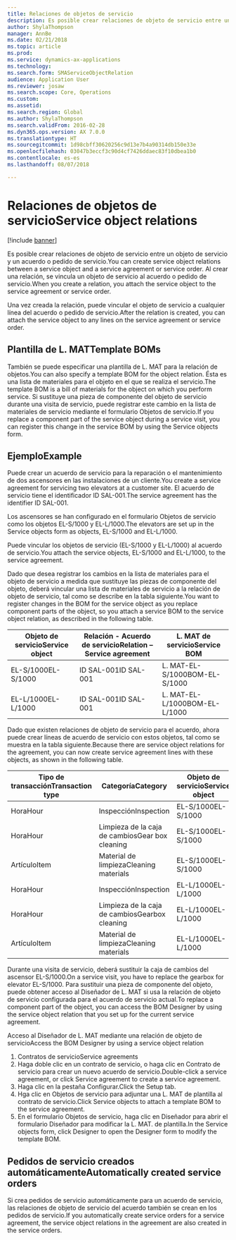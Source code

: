 ```yaml
---
title: Relaciones de objetos de servicio
description: Es posible crear relaciones de objeto de servicio entre un objeto de servicio y un acuerdo o pedido de servicio.
author: ShylaThompson
manager: AnnBe
ms.date: 02/21/2018
ms.topic: article
ms.prod: 
ms.service: dynamics-ax-applications
ms.technology: 
ms.search.form: SMAServiceObjectRelation
audience: Application User
ms.reviewer: josaw
ms.search.scope: Core, Operations
ms.custom: 
ms.assetid: 
ms.search.region: Global
ms.author: ShylaThompson
ms.search.validFrom: 2016-02-28
ms.dyn365.ops.version: AX 7.0.0
ms.translationtype: HT
ms.sourcegitcommit: 1d98cbff30620256c9d13e7b4a90314db150e33e
ms.openlocfilehash: 03047b3eccf3c90d4cf7426ddaec83f10dbea1b0
ms.contentlocale: es-es
ms.lasthandoff: 08/07/2018

---
```


# <a name="service-object-relations"></a><span data-ttu-id="e7d98-103">Relaciones de objetos de servicio</span><span class="sxs-lookup"><span data-stu-id="e7d98-103">Service object relations</span></span> 

[!include [banner](../includes/banner.md)]

<span data-ttu-id="e7d98-104">Es posible crear relaciones de objeto de servicio entre un objeto de servicio y un acuerdo o pedido de servicio.</span><span class="sxs-lookup"><span data-stu-id="e7d98-104">You can create service object relations between a service object and a service agreement or service order.</span></span> <span data-ttu-id="e7d98-105">Al crear una relación, se vincula un objeto de servicio al acuerdo o pedido de servicio.</span><span class="sxs-lookup"><span data-stu-id="e7d98-105">When you create a relation, you attach the service object to the service agreement or service order.</span></span>

<span data-ttu-id="e7d98-106">Una vez creada la relación, puede vincular el objeto de servicio a cualquier línea del acuerdo o pedido de servicio.</span><span class="sxs-lookup"><span data-stu-id="e7d98-106">After the relation is created, you can attach the service object to any lines on the service agreement or service order.</span></span>

## <a name="template-boms"></a><span data-ttu-id="e7d98-107">Plantilla de L. MAT</span><span class="sxs-lookup"><span data-stu-id="e7d98-107">Template BOMs</span></span>

<span data-ttu-id="e7d98-108">También se puede especificar una plantilla de L. MAT para la relación de objetos.</span><span class="sxs-lookup"><span data-stu-id="e7d98-108">You can also specify a template BOM for the object relation.</span></span> <span data-ttu-id="e7d98-109">Ésta es una lista de materiales para el objeto en el que se realiza el servicio.</span><span class="sxs-lookup"><span data-stu-id="e7d98-109">The template BOM is a bill of materials for the object on which you perform service.</span></span> <span data-ttu-id="e7d98-110">Si sustituye una pieza de componente del objeto de servicio durante una visita de servicio, puede registrar este cambio en la lista de materiales de servicio mediante el formulario Objetos de servicio.</span><span class="sxs-lookup"><span data-stu-id="e7d98-110">If you replace a component part of the service object during a service visit, you can register this change in the service BOM by using the Service objects form.</span></span>

## <a name="example"></a><span data-ttu-id="e7d98-111">Ejemplo</span><span class="sxs-lookup"><span data-stu-id="e7d98-111">Example</span></span>

<span data-ttu-id="e7d98-112">Puede crear un acuerdo de servicio para la reparación o el mantenimiento de dos ascensores en las instalaciones de un cliente.</span><span class="sxs-lookup"><span data-stu-id="e7d98-112">You create a service agreement for servicing two elevators at a customer site.</span></span>
<span data-ttu-id="e7d98-113">El acuerdo de servicio tiene el identificador ID SAL-001.</span><span class="sxs-lookup"><span data-stu-id="e7d98-113">The service agreement has the identifier ID SAL-001.</span></span>

<span data-ttu-id="e7d98-114">Los ascensores se han configurado en el formulario Objetos de servicio como los objetos EL-S/1000 y EL-L/1000.</span><span class="sxs-lookup"><span data-stu-id="e7d98-114">The elevators are set up in the Service objects form as objects, EL-S/1000 and EL-L/1000.</span></span>

<span data-ttu-id="e7d98-115">Puede vincular los objetos de servicio (EL-S/1000 y EL-L/1000) al acuerdo de servicio.</span><span class="sxs-lookup"><span data-stu-id="e7d98-115">You attach the service objects, EL-S/1000 and EL-L/1000, to the service agreement.</span></span>

<span data-ttu-id="e7d98-116">Dado que desea registrar los cambios en la lista de materiales para el objeto de servicio a medida que sustituye las piezas de componente del objeto, deberá vincular una lista de materiales de servicio a la relación de objeto de servicio, tal como se describe en la tabla siguiente.</span><span class="sxs-lookup"><span data-stu-id="e7d98-116">You want to register changes in the BOM for the service object as you replace component parts of the object, so you attach a service BOM to the service object relation, as described in the following table.</span></span>

| <span data-ttu-id="e7d98-117">Objeto de servicio</span><span class="sxs-lookup"><span data-stu-id="e7d98-117">Service object</span></span> | <span data-ttu-id="e7d98-118">Relación - Acuerdo de servicio</span><span class="sxs-lookup"><span data-stu-id="e7d98-118">Relation – Service agreement</span></span> | <span data-ttu-id="e7d98-119">L. MAT de servicio</span><span class="sxs-lookup"><span data-stu-id="e7d98-119">Service BOM</span></span>   |
|----------------|------------------------------|---------------|
| <span data-ttu-id="e7d98-120">EL-S/1000</span><span class="sxs-lookup"><span data-stu-id="e7d98-120">EL-S/1000</span></span>      | <span data-ttu-id="e7d98-121">ID SAL-001</span><span class="sxs-lookup"><span data-stu-id="e7d98-121">ID SAL-001</span></span>                   | <span data-ttu-id="e7d98-122">L. MAT-EL-S/1000</span><span class="sxs-lookup"><span data-stu-id="e7d98-122">BOM-EL-S/1000</span></span> |
| <span data-ttu-id="e7d98-123">EL-L/1000</span><span class="sxs-lookup"><span data-stu-id="e7d98-123">EL-L/1000</span></span>      | <span data-ttu-id="e7d98-124">ID SAL-001</span><span class="sxs-lookup"><span data-stu-id="e7d98-124">ID SAL-001</span></span>                   | <span data-ttu-id="e7d98-125">L. MAT-EL-L/1000</span><span class="sxs-lookup"><span data-stu-id="e7d98-125">BOM-EL-L/1000</span></span> |

<span data-ttu-id="e7d98-126">Dado que existen relaciones de objeto de servicio para el acuerdo, ahora puede crear líneas de acuerdo de servicio con estos objetos, tal como se muestra en la tabla siguiente.</span><span class="sxs-lookup"><span data-stu-id="e7d98-126">Because there are service object relations for the agreement, you can now create service agreement lines with these objects, as shown in the following table.</span></span>

| <span data-ttu-id="e7d98-127">Tipo de transacción</span><span class="sxs-lookup"><span data-stu-id="e7d98-127">Transaction type</span></span> | <span data-ttu-id="e7d98-128">Categoría</span><span class="sxs-lookup"><span data-stu-id="e7d98-128">Category</span></span>           | <span data-ttu-id="e7d98-129">Objeto de servicio</span><span class="sxs-lookup"><span data-stu-id="e7d98-129">Service object</span></span> |
|------------------|--------------------|----------------|
| <span data-ttu-id="e7d98-130">Hora</span><span class="sxs-lookup"><span data-stu-id="e7d98-130">Hour</span></span>             | <span data-ttu-id="e7d98-131">Inspección</span><span class="sxs-lookup"><span data-stu-id="e7d98-131">Inspection</span></span>         | <span data-ttu-id="e7d98-132">EL-S/1000</span><span class="sxs-lookup"><span data-stu-id="e7d98-132">EL-S/1000</span></span>      |
| <span data-ttu-id="e7d98-133">Hora</span><span class="sxs-lookup"><span data-stu-id="e7d98-133">Hour</span></span>             | <span data-ttu-id="e7d98-134">Limpieza de la caja de cambios</span><span class="sxs-lookup"><span data-stu-id="e7d98-134">Gear box cleaning</span></span>  | <span data-ttu-id="e7d98-135">EL-S/1000</span><span class="sxs-lookup"><span data-stu-id="e7d98-135">EL-S/1000</span></span>      |
| <span data-ttu-id="e7d98-136">Artículo</span><span class="sxs-lookup"><span data-stu-id="e7d98-136">Item</span></span>             | <span data-ttu-id="e7d98-137">Material de limpieza</span><span class="sxs-lookup"><span data-stu-id="e7d98-137">Cleaning materials</span></span> | <span data-ttu-id="e7d98-138">EL-S/1000</span><span class="sxs-lookup"><span data-stu-id="e7d98-138">EL-S/1000</span></span>      |
| <span data-ttu-id="e7d98-139">Hora</span><span class="sxs-lookup"><span data-stu-id="e7d98-139">Hour</span></span>             | <span data-ttu-id="e7d98-140">Inspección</span><span class="sxs-lookup"><span data-stu-id="e7d98-140">Inspection</span></span>         | <span data-ttu-id="e7d98-141">EL-L/1000</span><span class="sxs-lookup"><span data-stu-id="e7d98-141">EL-L/1000</span></span>      |
| <span data-ttu-id="e7d98-142">Hora</span><span class="sxs-lookup"><span data-stu-id="e7d98-142">Hour</span></span>             | <span data-ttu-id="e7d98-143">Limpieza de la caja de cambios</span><span class="sxs-lookup"><span data-stu-id="e7d98-143">Gearbox cleaning</span></span>   | <span data-ttu-id="e7d98-144">EL-L/1000</span><span class="sxs-lookup"><span data-stu-id="e7d98-144">EL-L/1000</span></span>      |
| <span data-ttu-id="e7d98-145">Artículo</span><span class="sxs-lookup"><span data-stu-id="e7d98-145">Item</span></span>             | <span data-ttu-id="e7d98-146">Material de limpieza</span><span class="sxs-lookup"><span data-stu-id="e7d98-146">Cleaning materials</span></span> | <span data-ttu-id="e7d98-147">EL-L/1000</span><span class="sxs-lookup"><span data-stu-id="e7d98-147">EL-L/1000</span></span>      |

<span data-ttu-id="e7d98-148">Durante una visita de servicio, deberá sustituir la caja de cambios del ascensor EL-S/1000.</span><span class="sxs-lookup"><span data-stu-id="e7d98-148">On a service visit, you have to replace the gearbox for elevator EL-S/1000.</span></span> <span data-ttu-id="e7d98-149">Para sustituir una pieza de componente del objeto, puede obtener acceso al Diseñador de L. MAT si usa la relación de objeto de servicio configurada para el acuerdo de servicio actual.</span><span class="sxs-lookup"><span data-stu-id="e7d98-149">To replace a component part of the object, you can access the BOM Designer by using the service object relation that you set up for the current service agreement.</span></span>

<span data-ttu-id="e7d98-150">Acceso al Diseñador de L. MAT mediante una relación de objeto de servicio</span><span class="sxs-lookup"><span data-stu-id="e7d98-150">Access the BOM Designer by using a service object relation</span></span>

1. <span data-ttu-id="e7d98-151">Contratos de servicio</span><span class="sxs-lookup"><span data-stu-id="e7d98-151">Service agreements</span></span>
2. <span data-ttu-id="e7d98-152">Haga doble clic en un contrato de servicio, o haga clic en Contrato de servicio para crear un nuevo acuerdo de servicio.</span><span class="sxs-lookup"><span data-stu-id="e7d98-152">Double-click a service agreement, or click Service agreement to create a service agreement.</span></span>
3. <span data-ttu-id="e7d98-153">Haga clic en la pestaña Configurar.</span><span class="sxs-lookup"><span data-stu-id="e7d98-153">Click the Setup tab.</span></span>
4. <span data-ttu-id="e7d98-154">Hga clic en Objetos de servicio para adjuntar una L. MAT de plantilla al contrato de servicio.</span><span class="sxs-lookup"><span data-stu-id="e7d98-154">Click Service objects to attach a template BOM to the service agreement.</span></span>
5. <span data-ttu-id="e7d98-155">En el formulario Objetos de servicio, haga clic en Diseñador para abrir el formulario Diseñador para modificar la L. MAT. de plantilla.</span><span class="sxs-lookup"><span data-stu-id="e7d98-155">In the Service objects form, click Designer to open the Designer form to modify the template BOM.</span></span>

## <a name="automatically-created-service-orders"></a><span data-ttu-id="e7d98-156">Pedidos de servicio creados automáticamente</span><span class="sxs-lookup"><span data-stu-id="e7d98-156">Automatically created service orders</span></span>

<span data-ttu-id="e7d98-157">Si crea pedidos de servicio automáticamente para un acuerdo de servicio, las relaciones de objeto de servicio del acuerdo también se crean en los pedidos de servicio.</span><span class="sxs-lookup"><span data-stu-id="e7d98-157">If you automatically create service orders for a service agreement, the service object relations in the agreement are also created in the service orders.</span></span>


